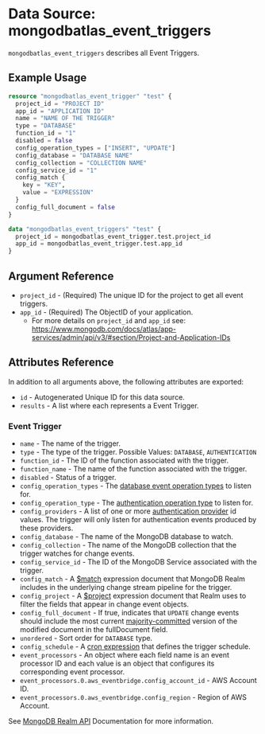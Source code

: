 # Data Source: mongodbatlas_event_triggers

`mongodbatlas_event_triggers` describes all Event Triggers.

## Example Usage

```terraform
resource "mongodbatlas_event_trigger" "test" {
  project_id = "PROJECT ID"
  app_id = "APPLICATION ID"
  name = "NAME OF THE TRIGGER"
  type = "DATABASE"
  function_id = "1"
  disabled = false
  config_operation_types = ["INSERT", "UPDATE"]
  config_database = "DATABASE NAME"
  config_collection = "COLLECTION NAME"
  config_service_id = "1"
  config_match {
    key = "KEY",
    value = "EXPRESSION"
  }
  config_full_document = false
}

data "mongodbatlas_event_triggers" "test" {
  project_id = mongodbatlas_event_trigger.test.project_id
  app_id = mongodbatlas_event_trigger.test.app_id
}
```

## Argument Reference

* `project_id` - (Required) The unique ID for the project to get all event triggers.
* `app_id` - (Required) The ObjectID of your application.
    * For more details on `project_id` and `app_id` see: https://www.mongodb.com/docs/atlas/app-services/admin/api/v3/#section/Project-and-Application-IDs    

## Attributes Reference

In addition to all arguments above, the following attributes are exported:

* `id` - Autogenerated Unique ID for this data source.
* `results` - A list where each represents a Event Trigger.


### Event Trigger

* `name` - The name of the trigger.
* `type` - The type of the trigger. Possible Values: `DATABASE`, `AUTHENTICATION`
* `function_id` - The ID of the function associated with the trigger.
* `function_name` - The name of the function associated with the trigger.
* `disabled` - Status of a trigger.
* `config_operation_types` - The [database event operation types](https://docs.mongodb.com/realm/triggers/database-triggers/#std-label-database-events) to listen for.
* `config_operation_type` - The [authentication operation type](https://docs.mongodb.com/realm/triggers/authentication-triggers/#std-label-authentication-event-operation-types) to listen for.
* `config_providers` - A list of one or more [authentication provider](https://docs.mongodb.com/realm/authentication/providers/) id values. The trigger will only listen for authentication events produced by these providers.
* `config_database` - The name of the MongoDB database to watch.
* `config_collection` - The name of the MongoDB collection that the trigger watches for change events.
* `config_service_id` - The ID of the MongoDB Service associated with the trigger.
* `config_match` - A [$match](https://docs.mongodb.com/manual/reference/operator/aggregation/match/) expression document that MongoDB Realm includes in the underlying change stream pipeline for the trigger.
* `config_project` - A [$project](https://docs.mongodb.com/manual/reference/operator/aggregation/project/) expression document that Realm uses to filter the fields that appear in change event objects.
* `config_full_document` - If true, indicates that `UPDATE` change events should include the most current [majority-committed](https://docs.mongodb.com/manual/reference/read-concern-majority/) version of the modified document in the fullDocument field.
* `unordered` - Sort order for `DATABASE` type.
* `config_schedule` - A [cron expression](https://docs.mongodb.com/realm/triggers/cron-expressions/) that defines the trigger schedule.
* `event_processors` - An object where each field name is an event processor ID and each value is an object that configures its corresponding event processor.
* `event_processors.0.aws_eventbridge.config_account_id` - AWS Account ID.
* `event_processors.0.aws_eventbridge.config_region` - Region of AWS Account.


See [MongoDB Realm API](https://docs.mongodb.com/realm/admin/api/v3/#get-/groups/%7Bgroupid%7D/apps/%7Bappid%7D/triggers) Documentation for more information.

